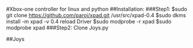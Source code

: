 #Xbox-one controller for linux and python
##Installation:
###Step1:
$sudo git clone https://github.com/paroj/xpad.git /usr/src/xpad-0.4
$sudo dkms install -m xpad -v 0.4
reload Driver
$sudo modprobe -r xpad
$sudo modprobe  xpad
###Step2:
Clone Joys.py

##Joys
